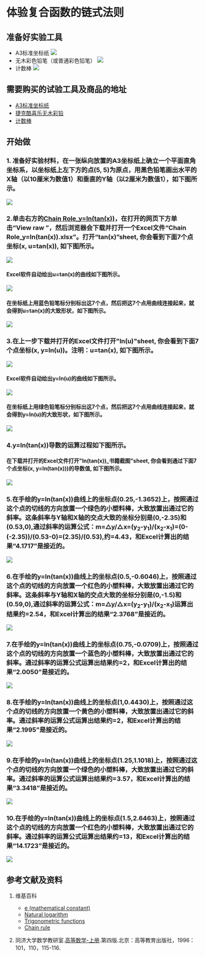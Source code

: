 # 体验复合函数的链式法则

## 准备好实验工具

- A3标准坐标纸
![](/images//微分/体验复合函数的链式法则/A3标准坐标纸.jpg)
- 无木彩色铅笔（或普通彩色铅笔）
![](/images//微分/体验复合函数的链式法则/无木彩色铅笔.jpg)
- 计数棒
![](/images/微分/体验复合函数的链式法则/计数棒.jpg)

## 需要购买的试验工具及商品的地址

- [A3标准坐标纸](https://detail.tmall.com/item.htm?id=27142292922&ali_refid=a3_430583_1006:1105863285:N:dZ%20MV6sJ%20YlXqxaoC1QlJw==:77285e2bbcb0cebf9d00068f21bd840f&ali_trackid=1_77285e2bbcb0cebf9d00068f21bd840f&spm=a230r.1.14.1&skuId=3165771512170)
- [捷克酷喜乐无木彩铅](https://detail.tmall.com/item.htm?spm=a230r.1.14.8.7a1b4237sLkqe4&id=10680260235&cm_id=140105335569ed55e27b&abbucket=9&skuId=3447429972029)
- [计数棒](https://item.taobao.com/item.htm?spm=a230r.1.14.1.6b2a13c2TLEOae&id=584644712151&ns=1&abbucket=9#detail)

## 开始做

### 1. 准备好实验材料，在一张纵向放置的A3坐标纸上确立一个平面直角坐标系，以坐标纸上左下方的点(5, 5)为原点，用黑色铅笔画出水平的X轴（以10厘米为数值1）和垂直的Y轴（以2厘米为数值1），如下图所示。

![](/images//微分/体验复合函数的链式法则/1a.jpg)

### 2.单击右方的[Chain Role_y=ln(tan(x))](https://github.com/quanbinn/Learn-Mathematical-Olympiad-The-Interactive-Way/blob/master/issues%2Bhistory/excel/Chain%20Role_y%3Dln(tan(x)).xlsx)，在打开的网页下方单击“View raw ”，然后浏览器会下载并打开一个Excel文件“Chain Role_y=ln(tan(x)).xlsx”。打开“tan(x)”sheet, 你会看到下面7个点坐标(x, u=tan(x)), 如下图所示。
![](/images//微分/体验复合函数的链式法则/2a1.png)

#### Excel软件自动绘出u=tan(x)的曲线如下图所示。
![](/images//微分/体验复合函数的链式法则/2a2.png)

#### 在坐标纸上用蓝色铅笔标分别标出这7个点，然后把这7个点用曲线连接起来，就会得到u=tan(x)的大致形状，如下图所示。
![](/images//微分/体验复合函数的链式法则/2a3.jpg)

### 3.在上一步下载并打开的Excel文件打开"ln(u)"sheet, 你会看到下面7个点坐标(x, y=ln(u))。注明：u=tan(x), 如下图所示。
![](/images//微分/体验复合函数的链式法则/3a1.png)

#### Excel软件自动绘出y=ln(u)的曲线如下图所示。
![](/images//微分/体验复合函数的链式法则/3a2.png)

#### 在坐标纸上用绿色铅笔标分别标出这7个点，然后把这7个点用曲线连接起来，就会得到y=ln(u)的大致形状，如下图所示。
![](/images//微分/体验复合函数的链式法则/3a3.jpg)

### 4.y=ln(tan(x))导数的运算过程如下图所示。

#### 在下载并打开的Excel文件打开"ln(tan(x))_书籍截图"sheet, 你会看到通过下面7个点坐标(x, y=ln(tan(x)))的导数值, 如下图所示。

![](/images//微分/体验复合函数的链式法则/4a1.png)

### 5.在手绘的y=ln(tan(x))曲线上的坐标点(0.25,-1.3652)上，按照通过这个点的切线的方向放置一个绿色的小塑料棒，大致放置出通过它的斜率。这条斜率与Y轴和X轴的交点大致的坐标分别是(0,-2.35)和(0.53,0),通过斜率的运算公式：m=△y/△x=(y<sub>2</sub>-y<sub>1</sub>)/(x<sub>2</sub>-x<sub>1</sub>)=(0-(-2.35))/(0.53-0)=(2.35)/(0.53),约=4.43，和Excel计算出的结果“4.1717”是接近的。

![](/images//微分/体验复合函数的链式法则/5a.jpg)

### 6.在手绘的y=ln(tan(x))曲线上的坐标点(0.5,-0.6046)上，按照通过这个点的切线的方向放置一个红色的小塑料棒，大致放置出通过它的斜率。这条斜率与Y轴和X轴的交点大致的坐标分别是(0,-1.5)和(0.59,0),通过斜率的运算公式：m=△y/△x=(y<sub>2</sub>-y<sub>1</sub>)/(x<sub>2</sub>-x<sub>1</sub>)运算出结果约=2.54，和Excel计算出的结果“2.3768”是接近的。

![](/images//微分/体验复合函数的链式法则/6a.jpg)

### 7.在手绘的y=ln(tan(x))曲线上的坐标点(0.75,-0.0709)上，按照通过这个点的切线的方向放置一个蓝色的小塑料棒，大致放置出通过它的斜率。通过斜率的运算公式运算出结果约=2，和Excel计算出的结果“2.0050”是接近的。

![](/images//微分/体验复合函数的链式法则/7a.jpg)

### 8.在手绘的y=ln(tan(x))曲线上的坐标点(1,0.4430)上，按照通过这个点的切线的方向放置一个黄色的小塑料棒，大致放置出通过它的斜率。通过斜率的运算公式运算出结果约=2，和Excel计算出的结果“2.1995”是接近的。
![](/images//微分/体验复合函数的链式法则/8a.jpg)

### 9.在手绘的y=ln(tan(x))曲线上的坐标点(1.25,1.1018)上，按照通过这个点的切线的方向放置一个绿色的小塑料棒，大致放置出通过它的斜率。通过斜率的运算公式运算出结果约=3.57，和Excel计算出的结果“3.3418”是接近的。
![](/images//微分/体验复合函数的链式法则/9a.jpg)

### 10.在手绘的y=ln(tan(x))曲线上的坐标点(1.5,2.6463)上，按照通过这个点的切线的方向放置一个红色的小塑料棒，大致放置出通过它的斜率。通过斜率的运算公式运算出结果约=13，和Excel计算出的结果“14.1723”是接近的。
![](/images//微分/体验复合函数的链式法则/10a.jpg)


## 参考文献及资料

1. 维基百科
	- [e (mathematical constant)](https://en.wikipedia.org/wiki/E_(mathematical_constant)) 
	- [Natural logarithm](https://en.wikipedia.org/wiki/Natural_logarithm) 
	- [Trigonometric functions](https://en.wikipedia.org/wiki/Trigonometric_functions#tan) 
	- [Chain rule](https://en.wikipedia.org/wiki/Chain_rule) 

2. 同济大学数学教研室.[高等数学-上册](https://detail.tmall.com/item.htm?spm=a220m.1000858.1000725.11.358a145bh95YZH&id=525254070529&areaId=110100&user_id=2356231674&cat_id=2&is_b=1&rn=3cfc7caa2a990298c838db640f17fc44).第四版.北京：高等教育出版社，1996：101，110，115-116.

